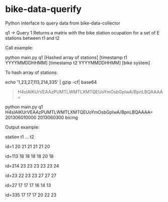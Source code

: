bike-data-querify
=================

Python interface to query data from bike-data-collector

q1 -> Query 1
Returns a matrix with the bike station ocupation for a set of E stations between t1 and t2

Call example:

python main.py q1 [Hashed array of stations] [timestamp t1 YYYYMMDDHHMM] [timestamp t2 YYYYMMDDHHMM] [bike system]

To hash array of stations:

echo '1,23,27,113,214,335' | gzip -cf| base64
> H4sIAIKUrVEAAzPUMTLWMTLXMTQEUoYmOsbGplwA/BpnLBQAAAA=

python main.py q1 H4sIAIKUrVEAAzPUMTLWMTLXMTQEUoYmOsbGplwA/BpnLBQAAAA= 201306010000 2013060300 bicing

Output example:

station t1 ... t2

id=1 20 21 21 21 21 20

id=113 18 18 18 18 20 18

id=214 23 23 23 23 23 24

id=23 22 23 23 27 27 27

id=27 17 17 17 16 14 13

id=335 17 17 17 20 22 23



